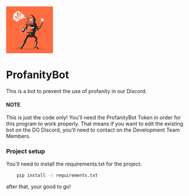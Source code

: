 <p align="left">
    <img src="/images/icon.png"/>
</p>

# ProfanityBot
This is a bot to prevent the use of profanity in our Discord.
#### NOTE
This is just the code only! You'll need the ProfanityBot Token in order for this program to work properly. That means if you want to edit the existing bot on the DG Discord, you'll need to contact on the Development Team Members.

### Project setup 
You'll need to install the requirements.txt for the project.
```sh
    pip install -r requirements.txt
```
after that, your good to go!
